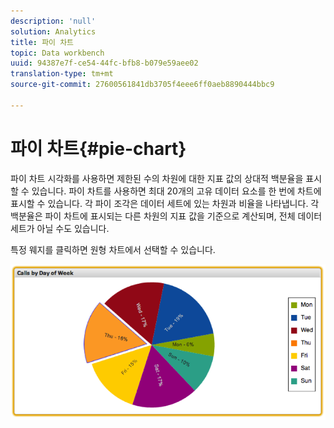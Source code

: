 ```yaml
---
description: 'null'
solution: Analytics
title: 파이 차트
topic: Data workbench
uuid: 94387e7f-ce54-44fc-bfb8-b079e59aee02
translation-type: tm+mt
source-git-commit: 27600561841db3705f4eee6ff0aeb8890444bbc9

---
```



# 파이 차트{#pie-chart}

파이 차트 시각화를 사용하면 제한된 수의 차원에 대한 지표 값의 상대적 백분율을 표시할 수 있습니다. 파이 차트를 사용하면 최대 20개의 고유 데이터 요소를 한 번에 차트에 표시할 수 있습니다. 각 파이 조각은 데이터 세트에 있는 차원과 비율을 나타냅니다. 각 백분율은 파이 차트에 표시되는 다른 차원의 지표 값을 기준으로 계산되며, 전체 데이터 세트가 아닐 수도 있습니다.

특정 웨지를 클릭하면 원형 차트에서 선택할 수 있습니다.

![](assets/pie_chart.png)
